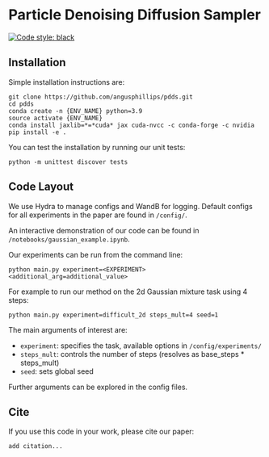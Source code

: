 # Particle Denoising Diffusion Sampler

[![Code style: black](https://img.shields.io/badge/code%20style-black-000000.svg)](https://github.com/psf/black)

## Installation

Simple installation instructions are:

```
git clone https://github.com/angusphillips/pdds.git
cd pdds
conda create -n {ENV_NAME} python=3.9
source activate {ENV_NAME}
conda install jaxlib=*=*cuda* jax cuda-nvcc -c conda-forge -c nvidia
pip install -e .
```

You can test the installation by running our unit tests:
```
python -m unittest discover tests
```

## Code Layout

We use Hydra to manage configs and WandB for logging. Default configs for all experiments in the paper are found in `/config/`. 

An interactive demonstration of our code can be found in `/notebooks/gaussian_example.ipynb`.

Our experiments can be run from the command line: 
```
python main.py experiment=<EXPERIMENT> <additional_arg=additional_value>
```
For example to run our method on the 2d Gaussian mixture task using 4 steps:
```
python main.py experiment=difficult_2d steps_mult=4 seed=1
```


The main arguments of interest are:
* `experiment`: specifies the task, available options in `/config/experiments/`
* `steps_mult`: controls the number of steps (resolves as base_steps * steps_mult)
* `seed`: sets global seed

Further arguments can be explored in the config files. 

## Cite
If you use this code in your work, please cite our paper:
```
add citation...
```
